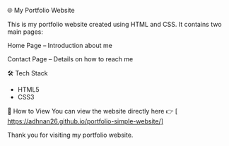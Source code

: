 🌐 My Portfolio Website

This is my portfolio website created using HTML and CSS.
It contains two main pages:

Home Page – Introduction about me

Contact Page – Details on how to reach me

🛠️ Tech Stack

- HTML5
- CSS3

📌 How to View
You can view the website directly here 👉 [ https://adhnan26.github.io/portfolio-simple-website/]

Thank you for visiting my portfolio website.
